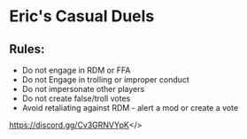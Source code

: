 # **Eric's Casual Duels**

## **Rules:**
* Do not engage in RDM or FFA
* Do not Engage in trolling or improper conduct
* Do not impersonate other players
* Do not create false/troll votes
* Avoid retaliating against RDM - alert a mod or create a vote

<a id="This server is affiliated with RTA - Join Here">https://discord.gg/Cv3GRNVYpK</>
